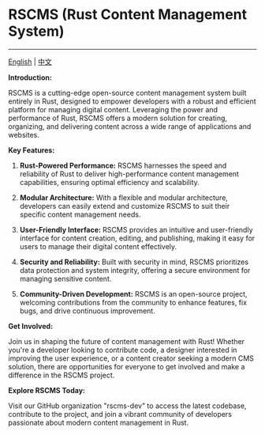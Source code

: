 # RSCMS (Rust Content Management System)

---

[English](./README.md) | [中文](./README_cn.md)

**Introduction:**

RSCMS is a cutting-edge open-source content management system built entirely in Rust, designed to empower developers with a robust and efficient platform for managing digital content. Leveraging the power and performance of Rust, RSCMS offers a modern solution for creating, organizing, and delivering content across a wide range of applications and websites.

**Key Features:**

1. **Rust-Powered Performance:** RSCMS harnesses the speed and reliability of Rust to deliver high-performance content management capabilities, ensuring optimal efficiency and scalability.

2. **Modular Architecture:** With a flexible and modular architecture, developers can easily extend and customize RSCMS to suit their specific content management needs.

3. **User-Friendly Interface:** RSCMS provides an intuitive and user-friendly interface for content creation, editing, and publishing, making it easy for users to manage their digital content effectively.

4. **Security and Reliability:** Built with security in mind, RSCMS prioritizes data protection and system integrity, offering a secure environment for managing sensitive content.

5. **Community-Driven Development:** RSCMS is an open-source project, welcoming contributions from the community to enhance features, fix bugs, and drive continuous improvement.

**Get Involved:**

Join us in shaping the future of content management with Rust! Whether you're a developer looking to contribute code, a designer interested in improving the user experience, or a content creator seeking a modern CMS solution, there are opportunities for everyone to get involved and make a difference in the RSCMS project.

**Explore RSCMS Today:**

Visit our GitHub organization "rscms-dev" to access the latest codebase, contribute to the project, and join a vibrant community of developers passionate about modern content management in Rust.
